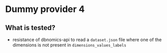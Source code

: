 # Dummy provider 4

## What is tested?

- resistance of dbnomics-api to read a `dataset.json` file where one of the dimensions is not present in `dimensions_values_labels`

